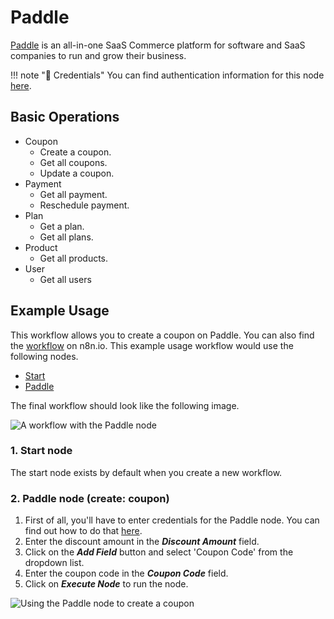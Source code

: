 # Paddle

[Paddle](https://www.paddle.com/) is an all-in-one SaaS Commerce platform for software and SaaS companies to run and grow their business.

!!! note "🔑 Credentials"
    You can find authentication information for this node [here](/workflow/integrations/credentials/paddle/).


## Basic Operations

* Coupon
    * Create a coupon.
    * Get all coupons.
    * Update a coupon.
* Payment
    * Get all payment.
    * Reschedule payment.
* Plan
    * Get a plan.
    * Get all plans.
* Product
    * Get all products.
* User
    * Get all users


## Example Usage

This workflow allows you to create a coupon on Paddle. You can also find the [workflow](https://n8n.io/workflows/659) on n8n.io. This example usage workflow would use the following nodes.
- [Start](/workflow/integrations/core-nodes/n8n-nodes-base.start/)
- [Paddle]()

The final workflow should look like the following image.

![A workflow with the Paddle node](/_images/integrations/nodes/paddle/workflow.png)

### 1. Start node

The start node exists by default when you create a new workflow.


### 2. Paddle node (create: coupon)

1. First of all, you'll have to enter credentials for the Paddle node. You can find out how to do that [here](/workflow/integrations/credentials/paddle/).
2. Enter the discount amount in the ***Discount Amount*** field.
3. Click on the ***Add Field*** button and select 'Coupon Code' from the dropdown list.
4. Enter the coupon code in the ***Coupon Code*** field.
5. Click on ***Execute Node*** to run the node.

![Using the Paddle node to create a coupon](/_images/integrations/nodes/paddle/paddle_node.png)
